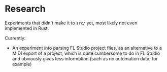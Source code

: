 # Research

Experiments that didn't make it to `src/` yet, most likely not even implemented in Rust.

Currently:

- An experiment into parsing FL Studio project files, as an alternative to a MIDI export of a project, which is quite cumbersome to do in FL Studio and obviously gives less information (such as no automation data, for example)
